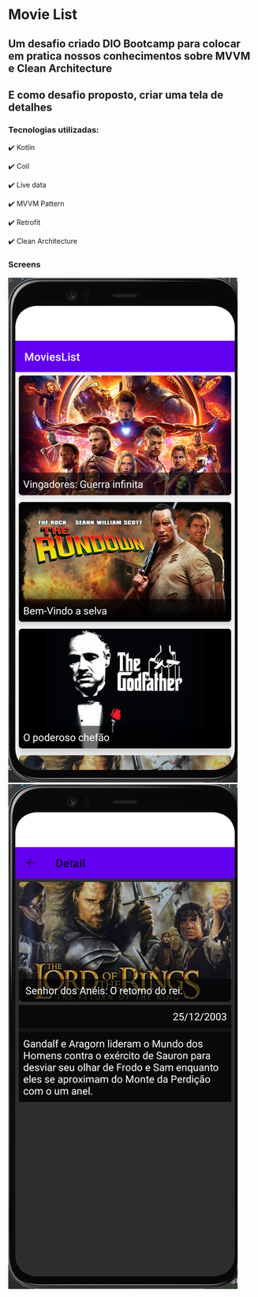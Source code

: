 # Movie List
## Um desafio criado  DIO Bootcamp para colocar em pratica nossos conhecimentos sobre MVVM e Clean Architecture
## E como desafio proposto, criar uma tela de detalhes

### Tecnologias utilizadas:

:heavy_check_mark: Kotlin

:heavy_check_mark: Coil

:heavy_check_mark: Live data

:heavy_check_mark: MVVM Pattern

:heavy_check_mark: Retrofit

:heavy_check_mark: Clean Architecture

### Screens
![MovieList](/app/src/main/res/drawable/mainscreen.png) ![Detail](/app/src/main/res/drawable/detail.png)






